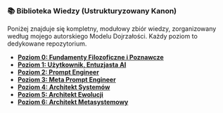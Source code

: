 ### 📚 Biblioteka Wiedzy (Ustrukturyzowany Kanon)

Poniżej znajduje się kompletny, modułowy zbiór wiedzy, zorganizowany według mojego autorskiego Modelu Dojrzałości. Każdy poziom to dedykowane repozytorium.

* **[Poziom 0: Fundamenty Filozoficzne i Poznawcze](./link-do-repo-poziom-0)**
* **[Poziom 1: Użytkownik, Entuzjasta AI](./link-do-repo-poziom-1)**
* **[Poziom 2: Prompt Engineer](./link-do-repo-poziom-2)**
* **[Poziom 3: Meta Prompt Engineer](./link-do-repo-poziom-3)**
* **[Poziom 4: Architekt Systemów](./link-do-repo-poziom-4)**
* **[Poziom 5: Architekt Ewolucji](./link-do-repo-poziom-5)**
* **[Poziom 6: Architekt Metasystemowy](./link-do-repo-poziom-6)**
